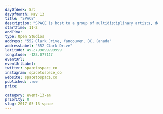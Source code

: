 ```yaml
---
dayOfWeek: Sat
dayOfMonth: May 13
title: "SPACE"
description: "SPACE is host to a group of multidisciplinary artists, designers, entrepreneurs, and oddballs, all with a collective mission to activate the cultural and creative potential of communities and cities at large.<br> <br> The newly established showroom in the front of SPACE will be the focus of this years Vancouver Design Week festivities, where we will feature the work of local Vancouver Designers. <br> <br> We have created this showroom as a platform for designers to turn ideas into products and showcase them alongside other designers from the community. <br> <br> Our showroom runs on a low margin model, which allows us to sell goods at a more affordable price and puts more money back into the designers pockets so they can keep making. Our space is one that is always in transition, morphing to accommodate the variety of activities we host, so there will be plenty more to see!<br> <br> Our opening is done in tandem with Yew Woodshop right across the street, where much of the work we create is manufactured. With both shared work spaces, we want to showcase how an emerging independent workforce is working together to create shared value amongst one another. <br> <br> We are a combination of retail, maker space, and studios. Together we explore new dimensions of creativity in the vessel known as SPACE."
startTime: 11-2
endTime: 
type: Open Studios
address: "552 Clark Drive, Vancouver, BC, Canada"
addressLabel: "552 Clark Drive"
latitude: 49.2799099999999
longitude: -123.077147
eventUrl: 
eventUrlLabel: 
twitter: spacetospace_co
instagram: spacetospace_co
website: spacetospace.co
published: true
price: 

category: event-13-am
priority: 0
slug: 2017-05-13-space
---
```

